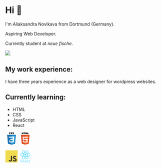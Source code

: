 # Hi 👋

I'm Aliaksandra Novikava from Dortmund (Germany). 

Aspiring Web Developer.

Currently student at _neue fische_.

![](https://images.pexels.com/photos/273886/pexels-photo-273886.jpeg?auto=compress&cs=tinysrgb&w=800)
## My work experience:
I have three years experience as a web designer for wordpress websites.

## Currently learning:

- HTML
- CSS
- JavaScript
- React


<p align="left"><img src="https://raw.githubusercontent.com/devicons/devicon/master/icons/css3/css3-original-wordmark.svg" alt="css3" width="40" height="40"/> <img src="https://raw.githubusercontent.com/devicons/devicon/master/icons/html5/html5-original-wordmark.svg" alt="html5" width="40" height="40"/> </p>

<p align="left"> <img src="https://raw.githubusercontent.com/devicons/devicon/master/icons/javascript/javascript-original.svg" alt="javascript" width="40" height="40"/> <img src="https://raw.githubusercontent.com/devicons/devicon/master/icons/react/react-original-wordmark.svg" alt="react" width="40" height="40"/></p>


